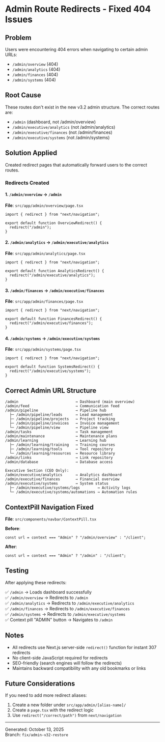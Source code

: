 # Admin Route Redirects - Fixed 404 Issues

## Problem
Users were encountering 404 errors when navigating to certain admin URLs:
- `/admin/overview` (404)
- `/admin/analytics` (404)
- `/admin/finances` (404)
- `/admin/systems` (404)

## Root Cause
These routes don't exist in the new v3.2 admin structure. The correct routes are:
- `/admin` (dashboard, not /admin/overview)
- `/admin/executive/analytics` (not /admin/analytics)
- `/admin/executive/finances` (not /admin/finances)
- `/admin/executive/systems` (not /admin/systems)

## Solution Applied
Created redirect pages that automatically forward users to the correct routes.

### Redirects Created

#### 1. `/admin/overview` → `/admin`
**File**: `src/app/admin/overview/page.tsx`
```tsx
import { redirect } from "next/navigation";

export default function OverviewRedirect() {
  redirect("/admin");
}
```

#### 2. `/admin/analytics` → `/admin/executive/analytics`
**File**: `src/app/admin/analytics/page.tsx`
```tsx
import { redirect } from "next/navigation";

export default function AnalyticsRedirect() {
  redirect("/admin/executive/analytics");
}
```

#### 3. `/admin/finances` → `/admin/executive/finances`
**File**: `src/app/admin/finances/page.tsx`
```tsx
import { redirect } from "next/navigation";

export default function FinancesRedirect() {
  redirect("/admin/executive/finances");
}
```

#### 4. `/admin/systems` → `/admin/executive/systems`
**File**: `src/app/admin/systems/page.tsx`
```tsx
import { redirect } from "next/navigation";

export default function SystemsRedirect() {
  redirect("/admin/executive/systems");
}
```

## Correct Admin URL Structure

```
/admin                          → Dashboard (main overview)
/admin/feed                     → Communication feed
/admin/pipeline                 → Pipeline hub
  ├─ /admin/pipeline/leads      → Lead management
  ├─ /admin/pipeline/projects   → Project tracking
  ├─ /admin/pipeline/invoices   → Invoice management
  └─ /admin/pipeline/view       → Pipeline view
/admin/tasks                    → Task management
/admin/maintenance              → Maintenance plans
/admin/learning                 → Learning hub
  ├─ /admin/learning/training   → Training courses
  ├─ /admin/learning/tools      → Tool repository
  └─ /admin/learning/resources  → Resource library
/admin/links                    → Link repository
/admin/database                 → Database access

Executive Section (CEO Only):
/admin/executive/analytics      → Analytics dashboard
/admin/executive/finances       → Financial overview
/admin/executive/systems        → System status
  ├─ /admin/executive/systems/logs        → Activity logs
  └─ /admin/executive/systems/automations → Automation rules
```

## ContextPill Navigation Fixed

**File**: `src/components/navbar/ContextPill.tsx`

**Before**:
```tsx
const url = context === "Admin" ? "/admin/overview" : "/client";
```

**After**:
```tsx
const url = context === "Admin" ? "/admin" : "/client";
```

## Testing

After applying these redirects:

✅ `/admin` → Loads dashboard successfully  
✅ `/admin/overview` → Redirects to `/admin`  
✅ `/admin/analytics` → Redirects to `/admin/executive/analytics`  
✅ `/admin/finances` → Redirects to `/admin/executive/finances`  
✅ `/admin/systems` → Redirects to `/admin/executive/systems`  
✅ Context pill "ADMIN" button → Navigates to `/admin`  

## Notes

- All redirects use Next.js server-side `redirect()` function for instant 307 redirects
- No client-side JavaScript required for redirects
- SEO-friendly (search engines will follow the redirects)
- Maintains backward compatibility with any old bookmarks or links

## Future Considerations

If you need to add more redirect aliases:
1. Create a new folder under `src/app/admin/[alias-name]/`
2. Create a `page.tsx` with the redirect logic
3. Use `redirect("/correct/path")` from `next/navigation`

---

Generated: October 13, 2025  
Branch: `fix/admin-v32-restore`
